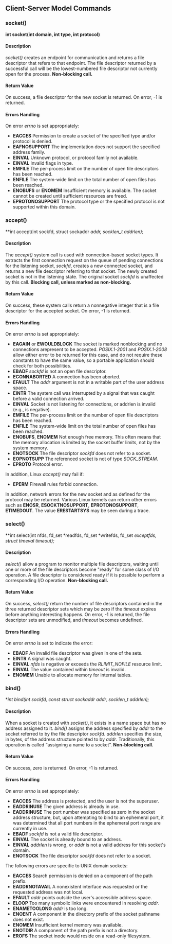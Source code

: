 ## Client-Server Model Commands



### socket()

**int socket(int domain, int type, int protocol)**

#### Description
*socket()* creates an endpoint for communication and returns a file descriptor that refers to that endpoint.  The file descriptor returned by a successful call will be the lowest-numbered file descriptor not currently open for the process.
**Non-blocking call.**

#### Return Value
On success, a file descriptor for the new socket is returned. On error, -1 is returned.

#### Errors Handling
On error *errno* is set appropriately:
* **EACCES** Permission to create a socket of the specified type and/or protocol is denied.
* **EAFNOSUPPORT** The implementation does not support the specified address family.
* **EINVAL** Unknown protocol, or protocol family not available.
* **EINVAL** Invalid flags in type.
* **EMFILE** The per-process limit on the number of open file descriptors has been reached.
* **ENFILE** The system-wide limit on the total number of open files has been reached.
* **ENOBUFS** or **ENOMEM**  Insufficient memory is available.  The socket cannot be created until sufficient resources are freed.
* **EPROTONOSUPPORT**  The protocol type or the specified protocol is not supported  within this domain.



### accept()

**int accept(int sockfd, struct sockaddr *addr, socklen_t *addrlen);**

#### Description
The *accept()* system call is used with connection-based socket types. It extracts the first connection request on the queue of pending connections for the listening socket, *sockfd*, creates a new connected socket, and returns a new file descriptor referring to that socket.  The newly created socket is not in the listening state. The original socket *sockfd* is unaffected by this call.
**Blocking call, unless marked as non-blocking.**

#### Return Value
On success, these system calls return a nonnegative integer that is a file descriptor for the accepted socket.  On error, -1 is returned.

#### Errors Handling
On error *errno* is set appropriately:
* **EAGAIN** or **EWOULDBLOCK** The socket is marked nonblocking and no connections arepresent to be accepted. *POSIX.1-2001* and *POSIX.1-2008* allow either error to be returned for this case, and do not require these constants to have the same value, so a portable application should check for both possibilities.
* **EBADF** *sockfd* is not an open file descriptor.
* **ECONNABORTED**  A connection has been aborted.
* **EFAULT** The *addr* argument is not in a writable part of the user address space.
* **EINTR**  The system call was interrupted by a signal that was caught before a valid connection arrived.
* **EINVAL** Socket is not listening for connections, or addrlen is invalid (e.g., is negative).
* **EMFILE** The per-process limit on the number of open file descriptors has been reached.
* **ENFILE** The system-wide limit on the total number of open files has been reached.
* **ENOBUFS**, **ENOMEM** Not enough free memory.  This often means that the memory allocation is limited by the socket buffer limits, not by the system memory.
* **ENOTSOCK** The file descriptor *sockfd* does not refer to a socket.
* **EOPNOTSUPP** The referenced socket is not of type *SOCK_STREAM*.
* **EPROTO** Protocol error.

In addition, Linux *accept()* may fail if:
* **EPERM**  Firewall rules forbid connection.

In addition, network errors for the new socket and as defined for the protocol may be returned.  Various Linux kernels can return other errors such as **ENOSR**, **ESOCKTNOSUPPORT**, **EPROTONOSUPPORT**, **ETIMEDOUT**. The value **ERESTARTSYS** may be seen during a trace.



### select()

**int select(int nfds, fd_set *readfds, fd_set *writefds, fd_set *exceptfds, struct timeval *timeout);**

#### Description
*select()* allow a program to monitor multiple file descriptors, waiting until one or more of the file descriptors become "ready" for some class of I/O operation.  A file descriptor is considered ready if it is possible to perform a corresponding I/O operation.
**Non-blocking call.**

#### Return Value
On success, *select()* return the number of file descriptors contained in the three returned descriptor sets which may be zero if the *timeout* expires before anything interesting happens.  On error, -1 is returned, the file descriptor sets are unmodified, and *timeout* becomes undefined.

#### Errors Handling
On error *errno* is set to indicate the error:
* **EBADF**  An invalid file descriptor was given in one of the sets.
* **EINTR**  A signal was caught.
* **EINVAL** *nfds* is negative or exceeds the *RLIMIT_NOFILE* resource limit.
* **EINVAL** The value contained within *timeout* is invalid.
* **ENOMEM** Unable to allocate memory for internal tables.



### bind()

**int bind(int sockfd, const struct sockaddr *addr, socklen_t addrlen);**

#### Description
When a socket is created with *socket()*, it exists in a name space but has no address assigned to it. *bind()* assigns the address specified by *addr* to the socket referred to by the file descriptor *sockfd*. *addrlen* specifies the size, in bytes, of the address structure pointed to by *addr*. Traditionally, this operation is called “assigning a name to a socket”.
**Non-blocking call.**

#### Return Value
On success, zero is returned.  On error, -1 is returned.

#### Errors Handling
On error *errno* is set appropriately:
* **EACCES** The address is protected, and the user is not the superuser.
* **EADDRINUSE** The given address is already in use.
* **EADDRINUSE** The port number was specified as zero in the socket address structure, but, upon attempting to bind to an ephemeral port, it was determined that all port numbers in the ephemeral port range are currently in use.
* **EBADF** *sockfd* is not a valid file descriptor.
* **EINVAL** The socket is already bound to an address.
* **EINVAL** *addrlen* is wrong, or *addr* is not a valid address for this socket's domain.
* **ENOTSOCK** The file descriptor *sockfd* does not refer to a socket.

The following errors are specific to UNIX domain sockets:
* **EACCES** Search permission is denied on a component of the path prefix.
* **EADDRNOTAVAIL** A nonexistent interface was requested or the requested address was not local.
* **EFAULT** *addr* points outside the user's accessible address space.
* **ELOOP**  Too many symbolic links were encountered in resolving *addr*.
* **ENAMETOOLONG** *addr* is too long.
* **ENOENT** A component in the directory prefix of the socket pathname does not exist.
* **ENOMEM** Insufficient kernel memory was available.
* **ENOTDIR** A component of the path prefix is not a directory.
* **EROFS**  The socket inode would reside on a read-only filesystem.
